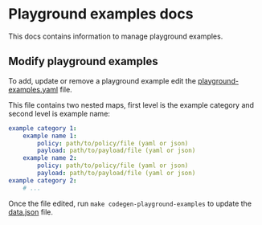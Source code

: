 # Playground examples docs

This docs contains information to manage playground examples.

## Modify playground examples

To add, update or remove a playground example edit the [playground-examples.yaml](../playground-examples.yaml) file.

This file contains two nested maps, first level is the example category and second level is example name:

```yaml
example category 1:
    example name 1:
        policy: path/to/policy/file (yaml or json)
        payload: path/to/payload/file (yaml or json)
    example name 2:
        policy: path/to/policy/file (yaml or json)
        payload: path/to/payload/file (yaml or json)
example category 2:
    # ...
```

Once the file edited, run `make codegen-playground-examples` to update the [data.json](../website/playground/assets/data.json) file.
